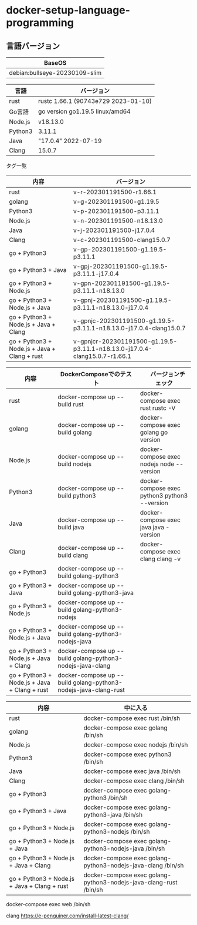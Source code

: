# docker-setup-language-programming
## 言語バージョン

| BaseOS                        |
|-------------------------------|
| debian:bullseye-20230109-slim | 


| 言語      | バージョン                               |
|---------|-------------------------------------|
| rust    | rustc 1.66.1 (90743e729 2023-01-10) |
| Go言語    | go version go1.19.5 linux/amd64     |
| Node.js | v18.13.0                            |
| Python3 | 3.11.1                              |
| Java    | "17.0.4" 2022-07-19                 |
| Clang   | 15.0.7                              |

タグ一覧

| 内容                                           | バージョン                                                                      |
|----------------------------------------------|----------------------------------------------------------------------------|
| rust                                         | v-r-202301191500-r1.66.1                                                   | 
| golang                                       | v-g-202301191500-g1.19.5                                                   |                                 
| Python3                                      | v-p-202301191500-p3.11.1                                                   |                                 
| Node.js                                      | v-n-202301191500-n18.13.0                                                  |                                 
| Java                                         | v-j-202301191500-j17.0.4                                                   |                                 
| Clang                                        | v-c-202301191500-clang15.0.7                                               |                                 
| go + Python3                                 | v-gp-202301191500-g1.19.5-p3.11.1                                          |                                 
| go + Python3 + Java                          | v-gpj-202301191500-g1.19.5-p3.11.1-j17.0.4                                 |                                 
| go + Python3 + Node.js                       | v-gpn-202301191500-g1.19.5-p3.11.1-n18.13.0                                |                                 
| go + Python3 + Node.js + Java                | v-gpnj-202301191500-g1.19.5-p3.11.1-n18.13.0-j17.0.4                       |                                 
| go + Python3 + Node.js + Java + Clang        | v-gpnjc-202301191500-g1.19.5-p3.11.1-n18.13.0-j17.0.4-clang15.0.7          |                                 
| go + Python3 + Node.js + Java + Clang + rust | v-gpnjcr-202301191500-g1.19.5-p3.11.1-n18.13.0-j17.0.4-clang15.0.7-r1.66.1 |                                 


| 内容                                           | DockerComposeでのテスト                                              | 　 バージョンチェック                                     |
|----------------------------------------------|-----------------------------------------------------------------|-------------------------------------------------|
| rust                                         | docker-compose up --build rust                                  | docker-compose exec rust rustc -V               |
| golang                                       | docker-compose up --build golang                                | docker-compose exec golang go version           |
| Node.js                                      | docker-compose up --build nodejs                                | docker-compose exec nodejs node --version       |
| Python3                                      | docker-compose up --build python3                               | docker-compose exec python3  python3 --version  |
| Java                                         | docker-compose up --build java                                  | docker-compose exec java java -version          |
| Clang                                        | docker-compose up --build clang                                 | docker-compose exec clang clang -v              |
| go + Python3                                 | docker-compose up --build golang-python3                        |                                                 |
| go + Python3 + Java                          | docker-compose up --build golang-python3-java                   |                                                 |
| go + Python3 + Node.js                       | docker-compose up --build golang-python3-nodejs                 |                                                 |
| go + Python3 + Node.js + Java                | docker-compose up --build golang-python3-nodejs-java            |                                                 |
| go + Python3 + Node.js + Java + Clang        | docker-compose up --build golang-python3-nodejs-java-clang      |                                                 |
| go + Python3 + Node.js + Java + Clang + rust | docker-compose up --build golang-python3-nodejs-java-clang-rust |                                                 |


| 内容                                           | 中に入る                                                              |
|----------------------------------------------|-------------------------------------------------------------------|
| rust                                         | docker-compose exec rust /bin/sh                                  |
| golang                                       | docker-compose exec golang /bin/sh                                |
| Node.js                                      | docker-compose exec nodejs /bin/sh                                |
| Python3                                      | docker-compose exec python3 /bin/sh                               |
| Java                                         | docker-compose exec java /bin/sh                                  |
| Clang                                        | docker-compose exec clang /bin/sh                                 |
| go + Python3                                 | docker-compose exec golang-python3 /bin/sh                        |
| go + Python3 + Java                          | docker-compose exec golang-python3-java /bin/sh                   |
| go + Python3 + Node.js                       | docker-compose exec golang-python3-nodejs /bin/sh                 |
| go + Python3 + Node.js + Java                | docker-compose exec golang-python3-nodejs-java /bin/sh            |
| go + Python3 + Node.js + Java + Clang        | docker-compose exec golang-python3-nodejs-java-clang /bin/sh      |
| go + Python3 + Node.js + Java + Clang + rust | docker-compose exec golang-python3-nodejs-java-clang-rust /bin/sh |



docker-compose exec web /bin/sh

clang
https://e-penguiner.com/install-latest-clang/

